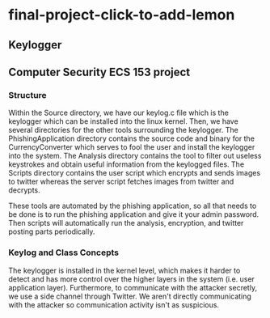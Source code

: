 # final-project-click-to-add-lemon
## Keylogger
## Computer Security ECS 153 project

### Structure
Within the Source directory, we have our keylog.c file which is the keylogger which can be installed into the linux kernel. Then, we have several directories for the other tools surrounding the keylogger. The PhishingApplication directory contains the source code and binary for the CurrencyConverter which serves to fool the user and install the keylogger into the system. The Analysis directory contains the tool to filter out useless keystrokes and obtain useful information from the keylogged files. The Scripts directory contains the user script which encrypts and sends images to twitter whereas the server script fetches images from twitter and decrypts. 

These tools are automated by the phishing application, so all that needs to be done is to run the phishing application and give it your admin password. Then scripts will automatically run the analysis, encryption, and twitter posting parts periodically.

### Keylog and Class Concepts
The keylogger is installed in the kernel level, which makes it harder to detect and has more control over the higher layers in the system (i.e. user application layer). 
Furthermore, to communicate with the attacker secretly, we use a side channel through Twitter. We aren't directly communicating with the attacker so communication activity isn't as suspicious.
